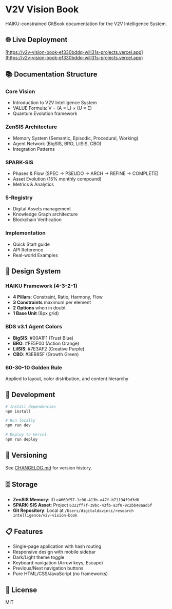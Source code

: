 # V2V Vision Book

HAIKU-constrained GitBook documentation for the V2V Intelligence System.

## 🌐 Live Deployment
[https://v2v-vision-book-ef330bddq-will31s-projects.vercel.app](https://v2v-vision-book-ef330bddq-will31s-projects.vercel.app)

## 📚 Documentation Structure

### Core Vision
- Introduction to V2V Intelligence System
- VALUE Formula: V = (A × L) × (U × E)
- Quantum Evolution framework

### ZenSIS Architecture
- Memory System (Semantic, Episodic, Procedural, Working)
- Agent Network (BigSIS, BRO, LilSIS, CBO)
- Integration Patterns

### SPARK-SIS
- Phases & Flow (SPEC → PSEUDO → ARCH → REFINE → COMPLETE)
- Asset Evolution (15% monthly compound)
- Metrics & Analytics

### 5-Registry
- Digital Assets management
- Knowledge Graph architecture
- Blockchain Verification

### Implementation
- Quick Start guide
- API Reference
- Real-world Examples

## 🎨 Design System

### HAIKU Framework (4-3-2-1)
- **4 Pillars**: Constraint, Ratio, Harmony, Flow
- **3 Constraints** maximum per element
- **2 Options** when in doubt
- **1 Base Unit** (8px grid)

### BDS v3.1 Agent Colors
- **BigSIS**: #00A1F1 (Trust Blue)
- **BRO**: #FE5F00 (Action Orange)
- **LilSIS**: #7E3AF2 (Creative Purple)
- **CBO**: #3EB85F (Growth Green)

### 60-30-10 Golden Rule
Applied to layout, color distribution, and content hierarchy

## 🚀 Development

```bash
# Install dependencies
npm install

# Run locally
npm run dev

# Deploy to Vercel
npm run deploy
```

## 📝 Versioning

See [CHANGELOG.md](./CHANGELOG.md) for version history.

## 🗄️ Storage

- **ZenSIS Memory**: ID `e4660f57-1c06-413b-a47f-b71194f9d3d6`
- **SPARK-SIS Asset**: Project `6322ff7f-39bc-43fb-a3f0-9c2bb48aad5f`
- **Git Repository**: Local at `/Users/digitaldavinci/research intelligence/v2v-vision-book`

## 📋 Features

- Single-page application with hash routing
- Responsive design with mobile sidebar
- Dark/Light theme toggle
- Keyboard navigation (Arrow keys, Escape)
- Previous/Next navigation buttons
- Pure HTML/CSS/JavaScript (no frameworks)

## 📄 License

MIT